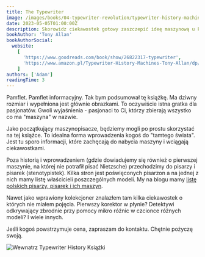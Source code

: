 ```yaml
---
title: The Typewriter
image: /images/books/04-typewriter-revolution/typewriter-history-machines-writes--01.jpg
date: 2023-05-05T01:00:00Z
description: Skorowidz ciekawostek gotowy zaszczepić ideę maszynową u każdego.
bookAuthor: 'Tony Allan'
bookAuthorSocial:
  website:
    [
      'https://www.goodreads.com/book/show/26822317-typewriter',
      'https://www.amazon.pl/Typewriter-History-Machines-Tony-Allan/dp/1627950346',
    ]
authors: ['Adam']
readingTime: 3
---
```



Pamflet. Pamflet informacyjny. Tak bym podsumował tę książkę. Ma dziwny rozmiar i wypełniona jest głównie obrazkami. To oczywiście istna gratka dla pasjonatów. Gwoli wyjaśnienia - pasjonaci to Ci, którzy zbierają wszystko co ma "maszyna" w nazwie.

Jako początkujący maszynopisacze, będziemy mogli po prostu skorzystać na tej książce. To idealna forma wprowadzenia kogoś do "tamtego świata". Jest tu sporo informacji, które zachęcają do nabycia maszyny i wciągają ciekawostkami.

Poza historią i wprowadzeniem (gdzie dowiadujemy się również o pierwszej maszynie, na której nie potrafił pisać Nietzsche) przechodzimy do pisarzy i pisarek (stenotypistek). Kilka stron jest poświęconych pisarzon a na jednej z nich mamy listę właścicieli poszczególnych modeli. My na blogu mamy [listę polskich pisarzy, pisarek i ich maszyn](https://www.maszynopisanie.pl/2022-10-02-polscy-pisarze-pisarki-i-ich-maszyny-do-pisania).

Nawet jako wprawiony kolekcjoner znalazłem tam kilka ciekawostek o których nie miałem pojęcia. Pierwszy korektor w płynie? Detektywi odkrywający zbrodnie przy pomocy mikro różnic w czcionce różnych modeli? I wiele innych.

Jeśli kogoś powstrzymuje cena, zapraszam do kontaktu. Chętnie pożyczę swoją.


![Wewnatrz Typewriter History Książki](/images/books/04-typewriter-revolution/inside-typewriter-history-machines-writes.jpg)